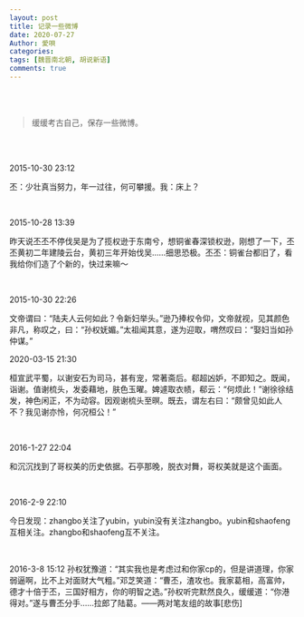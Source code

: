 ```yaml
---
layout: post
title: 记录一些微博
date: 2020-07-27
Author: 愛唄
categories: 
tags: [魏晋南北朝, 胡说新语]
comments: true
--- 
```


<br>
<br>

>缓缓考古自己，保存一些微博。

<br>
<br>

2015-10-30 23:12

丕：少壮真当努力，年一过往，何可攀援。我：床上？

<br>

2015-10-28 13:39

昨天说丕丕不停伐吴是为了揽权逊于东南兮，想铜雀春深锁权逊，刚想了一下，丕丕黄初二年建陵云台，黄初三年开始伐吴……细思恐极。丕丕：铜雀台都旧了，看我给你们造了个新的，快过来嘛～

<br>

2015-10-30 22:26

文帝谓曰：“陆夫人云何如此？令新妇举头。”逊乃捧权令仰，文帝就视，见其颜色非凡，称叹之，曰：“孙权妩媚。”太祖闻其意，遂为迎取，喟然叹曰：“娶妇当如孙仲谋。”

2020-03-15 21:30

桓宣武平蜀，以谢安石为司马，甚有宠，常著斋后。郗超凶妒，不即知之。既闻，诣谢。值谢梳头，发委藉地，肤色玉曜。婢遽取衣帻，郗云：“何烦此！”谢徐徐结发，神色闲正，不为动容。因观谢梳头至暝。既去，谓左右曰：“颇曾见如此人不？我见谢亦怜，何况桓公！”

<br>

2016-1-27 22:04

和沉沉找到了哥权美的历史依据。石亭那晚，脱衣对舞，哥权美就是这个画面。

<br>

2016-2-9 22:10

今日发现：zhangbo关注了yubin，yubin没有关注zhangbo。yubin和shaofeng互相关注。zhangbo和shaofeng互不关注。

<br>

2016-3-8 15:12
孙权犹豫道：“其实我也是考虑过和你家cp的，但是讲道理，你家弱逼啊，比不上对面财大气粗。”邓芝笑道：“曹丕，渣攻也。我家葛相，高富帅，德才十倍于丕，三国好相方，你的明智之选。”孙权听完默然良久，缓缓道：“你港得对。”遂与曹丕分手……拉郎了陆葛。——两对笔友组的故事[悲伤]

<br>

